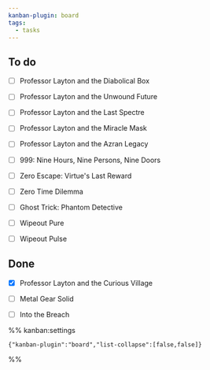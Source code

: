 ```yaml
---
kanban-plugin: board
tags:
  - tasks
---
```


## To do

- [ ] Professor Layton and the Diabolical Box
- [ ] Professor Layton and the Unwound Future
- [ ] Professor Layton and the Last Spectre
- [ ] Professor Layton and the Miracle Mask
- [ ] Professor Layton and the Azran Legacy
- [ ] 999: Nine Hours, Nine Persons, Nine Doors
- [ ] Zero Escape: Virtue's Last Reward
- [ ] Zero Time Dilemma
- [ ] Ghost Trick: Phantom Detective
- [ ] Wipeout Pure
- [ ] Wipeout Pulse


## Done

- [x] Professor Layton and the Curious Village
- [ ] Metal Gear Solid
- [ ] Into the Breach




%% kanban:settings
```
{"kanban-plugin":"board","list-collapse":[false,false]}
```
%%